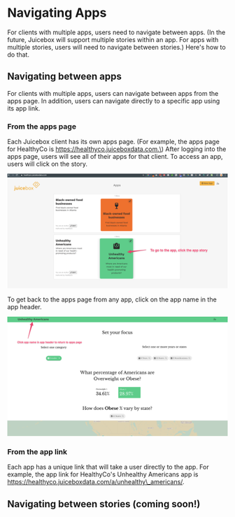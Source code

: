 # Navigating Apps

For clients with multiple apps, users need to navigate between apps. \(In the future, Juicebox will support multiple stories within an app. For apps with multiple stories, users will need to navigate between stories.\) Here's how to do that.

## Navigating between apps

For clients with multiple apps, users can navigate between apps from the apps page. In addition, users can navigate directly to a specific app using its app link. 

### From the apps page

Each Juicebox client has its own apps page. \(For example, the apps page for HealthyCo is https://healthyco.juiceboxdata.com.\) After logging into the apps page, users will see all of their apps for that client. To access an app, users will click on the story.  

![Click the story to access the app](../.gitbook/assets/image%20%2830%29.png)

To get back to the apps page from any app, click on the app name in the app header.

![Click app name in header to return to apps page](../.gitbook/assets/image%20%2831%29.png)

### From the app link

Each app has a unique link that will take a user directly to the app. For example, the app link for HealthyCo's Unhealthy Americans app is https://healthyco.juiceboxdata.com/a/unhealthy\_americans/.

## Navigating between stories \(coming soon!\)

